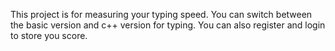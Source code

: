 This project is for measuring your typing speed.
You can switch between the basic version and c++ version for typing.
You can also register and login to store you score.
